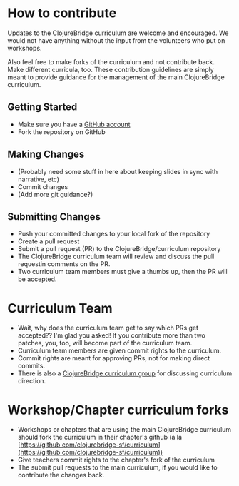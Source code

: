 # How to contribute

Updates to the ClojureBridge curriculum are welcome and encouraged. We would not have anything without the input from the volunteers who put on workshops.

Also feel free to make forks of the curriculum and not contribute back. Make different curricula, too. These contribution guidelines are simply meant to provide guidance for the management of the main ClojureBridge curriculum.


## Getting Started
* Make sure you have a [GitHub account](https://github.com/signup/free)
* Fork the repository on GitHub

## Making Changes
* (Probably need some stuff in here about keeping slides in sync with narrative, etc)
* Commit changes
* (Add more git guidance?)

## Submitting Changes
* Push your committed changes to your local fork of the repository
* Create a pull request 
* Submit a pull request (PR) to the ClojureBridge/curriculum repository
* The ClojureBridge curriculum team will review and discuss the pull requestin comments on the PR.
* Two curriculum team members must give a thumbs up, then the PR will be accepted.


# Curriculum Team
* Wait, why does the curriculum team get to say which PRs get accepted?? I'm glad you asked! If you contribute more than two patches, you, too, will become part of the curriculum team. 
* Curriculum team members are given commit rights to the curriculum.
* Commit rights are meant for approving PRs, not for making direct commits.
* There is also a [ClojureBridge curriculum group](https://groups.google.com/forum/#!forum/clojurebridge-curriculum) for discussing curriculum direction. 


# Workshop/Chapter curriculum forks
* Workshops or chapters that are using the main ClojureBridge curriculum should fork the curriculum in their chapter's github (a la [https://github.com/clojurebridge-sf/curriculum](https://github.com/clojurebridge-sf/curriculum))
* Give teachers commit rights to the chapter's fork of the curriculum
* The submit pull requests to the main curriculum, if you would like to contribute the changes back.
